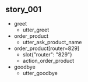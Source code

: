 ## story_001
* greet
   - utter_greet
* order_product
   - utter_ask_product_name
* order_product[router=829]
   - slot{"router": "829"}
   - action_order_product
* goodbye
   - utter_goodbye